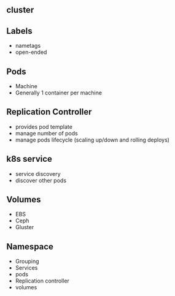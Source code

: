 ## cluster

## Labels

- nametags
- open-ended

## Pods

- Machine
- Generally 1 container per machine

## Replication Controller

- provides pod template
- manage number of pods
- manage pods lifecycle (scaling up/down and rolling deploys)

## k8s service

- service discovery
- discover other pods

## Volumes

- EBS
- Ceph
- Gluster

## Namespace

- Grouping
- Services
- pods
- Replication controller
- volumes
